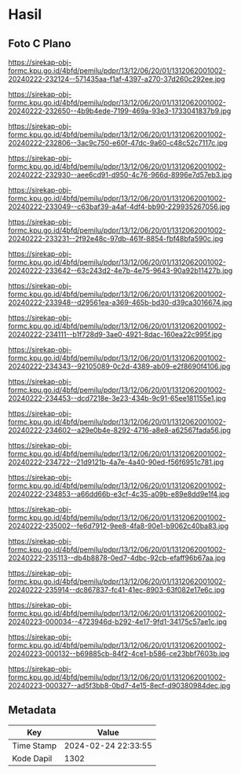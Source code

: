 # Hasil

## Foto C Plano

https://sirekap-obj-formc.kpu.go.id/4bfd/pemilu/pdpr/13/12/06/20/01/1312062001002-20240222-232124--571435aa-f1af-4397-a270-37d260c292ee.jpg

https://sirekap-obj-formc.kpu.go.id/4bfd/pemilu/pdpr/13/12/06/20/01/1312062001002-20240222-232650--4b9b4ede-7199-469a-93e3-1733041837b9.jpg

https://sirekap-obj-formc.kpu.go.id/4bfd/pemilu/pdpr/13/12/06/20/01/1312062001002-20240222-232806--3ac9c750-e60f-47dc-9a60-c48c52c7117c.jpg

https://sirekap-obj-formc.kpu.go.id/4bfd/pemilu/pdpr/13/12/06/20/01/1312062001002-20240222-232930--aee6cd91-d950-4c76-966d-8996e7d57eb3.jpg

https://sirekap-obj-formc.kpu.go.id/4bfd/pemilu/pdpr/13/12/06/20/01/1312062001002-20240222-233049--c63baf39-a4af-4df4-bb90-229935267056.jpg

https://sirekap-obj-formc.kpu.go.id/4bfd/pemilu/pdpr/13/12/06/20/01/1312062001002-20240222-233231--2f92e48c-97db-461f-8854-fbf48bfa590c.jpg

https://sirekap-obj-formc.kpu.go.id/4bfd/pemilu/pdpr/13/12/06/20/01/1312062001002-20240222-233642--63c243d2-4e7b-4e75-9643-90a92b11427b.jpg

https://sirekap-obj-formc.kpu.go.id/4bfd/pemilu/pdpr/13/12/06/20/01/1312062001002-20240222-233948--d29561ea-a369-465b-bd30-d39ca3016674.jpg

https://sirekap-obj-formc.kpu.go.id/4bfd/pemilu/pdpr/13/12/06/20/01/1312062001002-20240222-234111--b1f728d9-3ae0-4921-8dac-160ea22c995f.jpg

https://sirekap-obj-formc.kpu.go.id/4bfd/pemilu/pdpr/13/12/06/20/01/1312062001002-20240222-234343--92105089-0c2d-4389-ab09-e2f8690f4106.jpg

https://sirekap-obj-formc.kpu.go.id/4bfd/pemilu/pdpr/13/12/06/20/01/1312062001002-20240222-234453--dcd7218e-3e23-434b-9c91-65ee181155e1.jpg

https://sirekap-obj-formc.kpu.go.id/4bfd/pemilu/pdpr/13/12/06/20/01/1312062001002-20240222-234602--a29e0b4e-8292-4716-a8e8-a62567fada56.jpg

https://sirekap-obj-formc.kpu.go.id/4bfd/pemilu/pdpr/13/12/06/20/01/1312062001002-20240222-234722--21d9121b-4a7e-4a40-90ed-f56f6951c781.jpg

https://sirekap-obj-formc.kpu.go.id/4bfd/pemilu/pdpr/13/12/06/20/01/1312062001002-20240222-234853--a66dd66b-e3cf-4c35-a09b-e89e8dd9e1f4.jpg

https://sirekap-obj-formc.kpu.go.id/4bfd/pemilu/pdpr/13/12/06/20/01/1312062001002-20240222-235002--fe6d7912-9ee8-4fa8-90e1-b9062c40ba83.jpg

https://sirekap-obj-formc.kpu.go.id/4bfd/pemilu/pdpr/13/12/06/20/01/1312062001002-20240222-235113--db4b8878-0ed7-4dbc-92cb-efaff96b67aa.jpg

https://sirekap-obj-formc.kpu.go.id/4bfd/pemilu/pdpr/13/12/06/20/01/1312062001002-20240222-235914--dc867837-fc41-41ec-8903-63f082e17e6c.jpg

https://sirekap-obj-formc.kpu.go.id/4bfd/pemilu/pdpr/13/12/06/20/01/1312062001002-20240223-000034--4723946d-b292-4e17-9fd1-34175c57ae1c.jpg

https://sirekap-obj-formc.kpu.go.id/4bfd/pemilu/pdpr/13/12/06/20/01/1312062001002-20240223-000132--b69885cb-84f2-4ce1-b586-ce23bbf7603b.jpg

https://sirekap-obj-formc.kpu.go.id/4bfd/pemilu/pdpr/13/12/06/20/01/1312062001002-20240223-000327--ad5f3bb8-0bd7-4e15-8ecf-d90380984dec.jpg


## Metadata

| Key        | Value               |
| ---------- | ------------------- |
| Time Stamp | 2024-02-24 22:33:55 |
| Kode Dapil | 1302                |



